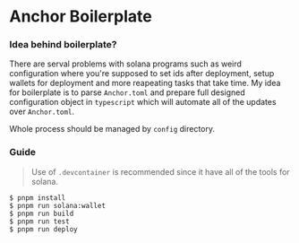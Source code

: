 # Anchor Boilerplate

### Idea behind boilerplate?

There are serval problems with solana programs such as weird configuration where you're supposed to set ids after deployment, setup wallets for deployment and more reapeating tasks that take time. My idea for boilerplate is to parse `Anchor.toml` and prepare full designed configuration object in `typescript` which will automate all of the updates over `Anchor.toml`.

Whole process should be managed by `config` directory.

### Guide

> Use of `.devcontainer` is recommended since it have all of the tools for solana.

```
$ pnpm install
$ pnpm run solana:wallet
$ pnpm run build
$ pnpm run test
$ pnpm run deploy
```
